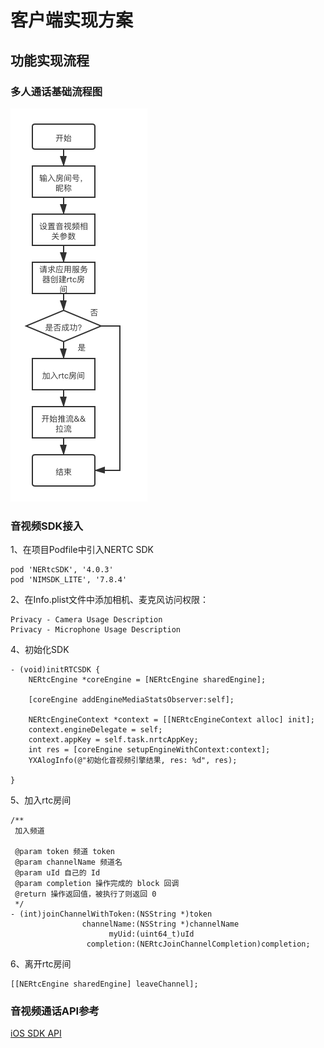 # 客户端实现方案
## 功能实现流程
### 多人通话基础流程图
![云信多人通话流程图](../../images/云信多人通话流程图.png)
### 音视频SDK接入
1、在项目Podfile中引入NERTC SDK
```
pod 'NERtcSDK', '4.0.3'
pod 'NIMSDK_LITE', '7.8.4'
```
2、在Info.plist文件中添加相机、麦克风访问权限：
```
Privacy - Camera Usage Description
Privacy - Microphone Usage Description
```

4、初始化SDK
```
- (void)initRTCSDK {
    NERtcEngine *coreEngine = [NERtcEngine sharedEngine];
    
    [coreEngine addEngineMediaStatsObserver:self];
    
    NERtcEngineContext *context = [[NERtcEngineContext alloc] init];
    context.engineDelegate = self;
    context.appKey = self.task.nrtcAppKey;
    int res = [coreEngine setupEngineWithContext:context];
    YXAlogInfo(@"初始化音视频引擎结果, res: %d", res);
    
}
```
5、加入rtc房间
```
/**
 加入频道

 @param token 频道 token
 @param channelName 频道名
 @param uId 自己的 Id
 @param completion 操作完成的 block 回调
 @return 操作返回值，被执行了则返回 0
 */
- (int)joinChannelWithToken:(NSString *)token
                channelName:(NSString *)channelName
                      myUid:(uint64_t)uId
                 completion:(NERtcJoinChannelCompletion)completion;
```
6、离开rtc房间
```
[[NERtcEngine sharedEngine] leaveChannel];
```

### 音视频通话API参考
[iOS SDK  API](https://dev.yunxin.163.com/docs/interface/NERTC_SDK/Latest/iOS/html/)